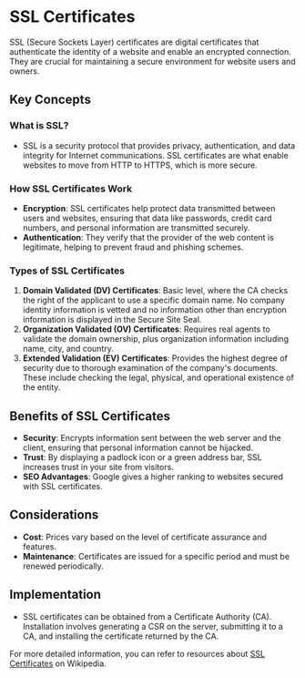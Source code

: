 # SSL Certificates

SSL (Secure Sockets Layer) certificates are digital certificates that authenticate the identity of a website and enable an encrypted connection. They are crucial for maintaining a secure environment for website users and owners.

## Key Concepts

### What is SSL?
- SSL is a security protocol that provides privacy, authentication, and data integrity for Internet communications. SSL certificates are what enable websites to move from HTTP to HTTPS, which is more secure.

### How SSL Certificates Work
- **Encryption**: SSL certificates help protect data transmitted between users and websites, ensuring that data like passwords, credit card numbers, and personal information are transmitted securely.
- **Authentication**: They verify that the provider of the web content is legitimate, helping to prevent fraud and phishing schemes.

### Types of SSL Certificates
1. **Domain Validated (DV) Certificates**: Basic level, where the CA checks the right of the applicant to use a specific domain name. No company identity information is vetted and no information other than encryption information is displayed in the Secure Site Seal.
2. **Organization Validated (OV) Certificates**: Requires real agents to validate the domain ownership, plus organization information including name, city, and country.
3. **Extended Validation (EV) Certificates**: Provides the highest degree of security due to thorough examination of the company's documents. These include checking the legal, physical, and operational existence of the entity.

## Benefits of SSL Certificates
- **Security**: Encrypts information sent between the web server and the client, ensuring that personal information cannot be hijacked.
- **Trust**: By displaying a padlock icon or a green address bar, SSL increases trust in your site from visitors.
- **SEO Advantages**: Google gives a higher ranking to websites secured with SSL certificates.

## Considerations
- **Cost**: Prices vary based on the level of certificate assurance and features.
- **Maintenance**: Certificates are issued for a specific period and must be renewed periodically.

## Implementation
- SSL certificates can be obtained from a Certificate Authority (CA). Installation involves generating a CSR on the server, submitting it to a CA, and installing the certificate returned by the CA.

For more detailed information, you can refer to resources about [SSL Certificates](https://en.wikipedia.org/wiki/Transport_Layer_Security) on Wikipedia.

